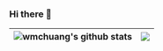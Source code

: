 ### Hi there 👋

<!--
**wmchuang/wmchuang** is a ✨ _special_ ✨ repository because its `README.md` (this file) appears on your GitHub profile.

Here are some ideas to get you started:

- 🔭 I’m currently working on ...
- 🌱 I’m currently learning ...
- 👯 I’m looking to collaborate on ...
- 🤔 I’m looking for help with ...
- 💬 Ask me about ...
- 📫 How to reach me: ...
- 😄 Pronouns: ...
- ⚡ Fun fact: ...
-->


| <a><img align="center" src="https://github-readme-stats.vercel.app/api?username=wmchuang&show_icons=true&theme=transparent&hide_border=true" alt="wmchuang's github stats" /></a> | <a><img align="center" src="https://github-readme-stats.vercel.app/api/top-langs/?username=wmchuang&layout=compact&theme=buefy&hide_border=true&hide=javascript,html,r" /></a> |
| ------------- | ------------- |
